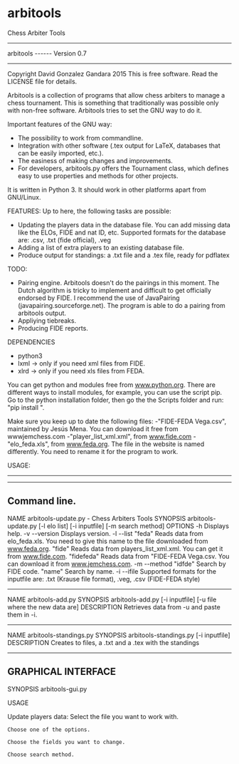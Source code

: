 # arbitools
Chess Arbiter Tools
********************************************************************************************
arbitools    ------ Version 0.7
*********************************************************************************************
Copyright David Gonzalez Gandara 2015
This is free software. Read the LICENSE file for details.

Arbitools is a collection of programs that allow chess arbiters to manage a chess tournament. This is something that traditionally was possible only with non-free software. Arbitools tries to set the GNU way to do it.

Important features of the GNU way: 
- The possibility to work from commandline.
- Integration with other software (.tex output for LaTeX, databases that can be easily imported, etc.).
- The easiness of making changes and improvements.
- For developers, arbitools.py offers the Tournament class, which defines easy to use properties and methods for other projects.

It is written in Python 3. It should work in other platforms apart from GNU/Linux.

FEATURES:
Up to here, the following tasks are possible:

- Updating the players data in the database file. You can add missing data like the ELOs, FIDE and nat ID, etc. Supported formats for the database are: .csv, .txt (fide official), .veg
- Adding a list of extra players to an existing database file.
- Produce output for standings: a .txt file and a .tex file, ready for pdflatex

TODO:
- Pairing engine. Arbitools doesn't do the pairings in this moment. The Dutch algorithm is tricky to implement and difficult to get officially endorsed by FIDE. I recommend the use of JavaPairing (javapairing.sourceforge.net). The program is able to do a pairing from arbitools output.
- Appliying tiebreaks.
- Producing FIDE reports.



DEPENDENCIES
- python3
- lxml -> only if you need xml files from FIDE.
- xlrd -> only if you need xls files from FEDA.

You can get python and modules free from www.python.org. There are different ways to install modules, for example, you can use the script pip. Go to the python installation folder, then go the the Scripts folder and run: "pip install <name of the module>".

Make sure you keep up to date the following files:
-"FIDE-FEDA Vega.csv", maintained by Jesús Mena. You can download it free from wwwjemchess.com
-"player_list_xml.xml", from www.fide.com
-"elo_feda.xls", from www.feda.org. The file in the website is named differently. You need to rename it for the program to work.

USAGE:
**********************************


-----------------------------------------------
Command line.
-----------------------------------------------
NAME
	arbitools-update.py - Chess Arbiters Tools
SYNOPSIS
	arbitools-update.py [-l elo list] [-i inputfile] [-m search method]
OPTIONS
-h
	Displays help.
-v --version
	Displays version.
-l --list
	"feda" Reads data from elo_feda.xls. You need to give this name to the file downloaded from www.feda.org.
	"fide" Reads data from players_list_xml.xml. You can get it from www.fide.com.
	"fidefeda" Reads data from "FIDE-FEDA Vega.csv. You can download it from www.jemchess.com.
 -m --method
	"idfde" Search by FIDE code.
	"name" Search by name.
 -i --ifile
	Supported formats for the inputfile are: .txt (Krause file format), .veg, .csv (FIDE-FEDA style)
	
---------------------------------------------------
NAME
	arbitools-add.py
SYNOPSIS
	arbitools-add.py [-i inputfile] [-u file where the new data are]
DESCRIPTION
	Retrieves data from -u and paste them in -i.


----------------------------------------------------
NAME
	arbitools-standings.py
SYNOPSIS
	arbitools-standings.py [-i inputfile]
DESCRIPTION
	Creates to files, a .txt and a .tex with the standings

---------------------------------------------
GRAPHICAL INTERFACE
---------------------------------------------

SYNOPSIS
	arbitools-gui.py
	
USAGE

Update players data:
	Select the file you want to work with.
	
	Choose one of the options.

	Choose the fields you want to change.

	Choose search method.
